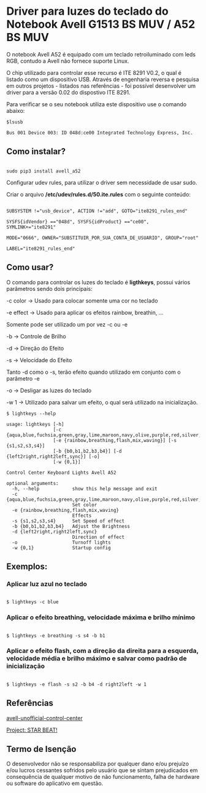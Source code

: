 # Driver para luzes do teclado do Notebook Avell G1513 BS MUV / A52 BS MUV

O notebook Avell A52 é equipado com um teclado retroiluminado com leds RGB, contudo a Avell não fornece suporte Linux.

O chip utilizado para controlar esse recurso é ITE 8291 V0.2, o qual é listado como um dispositivo USB. Através de engenharia reversa e pesquisa em outros projetos - listados nas referências - foi possível desenvolver um driver para a versão 0.02 do dispostivo ITE 8291.

Para verificar se o seu notebook utiliza este dispositivo use o comando abaixo:

```console
$lsusb

Bus 001 Device 003: ID 048d:ce00 Integrated Technology Express, Inc.

```


## Como instalar?

```console

sudo pip3 install avell_a52

```
Configurar udev rules, para utilizar o driver sem necessidade de usar sudo.

Criar o arquivo  **/etc/udev/rules.d/50.ite.rules** com o seguinte conteúdo:

```

SUBSYSTEM !="usb_device", ACTION !="add", GOTO="ite8291_rules_end"
  
SYSFS{idVendor} =="048d", SYSFS{idProduct} =="ce00", SYMLINK+="ite8291"

MODE="0666", OWNER="SUBSTITUIR_POR_SUA_CONTA_DE_USUARIO", GROUP="root"

LABEL="ite8291_rules_end"

```

## Como usar?

O comando para controlar os luzes do teclado é **ligthkeys**, possui vários parâmetros sendo dois principais:

-c color -> Usado para colocar somente uma cor no teclado

-e effect -> Usado para aplicar os efeitos rainbow, breathin, ...

Somente pode ser utilizado um por vez -c ou -e 

-b -> Controle de Brilho

-d -> Direção do Efeito

-s -> Velocidade do Efeito

Tanto -d como o -s, terão efeito quando utilizado em conjunto com o parâmetro -e

-o -> Desligar as luzes do teclado

-w 1 -> Utilizado para salvar um efeito, o qual será utilizado na inicialização.

```console
$ lightkeys --help

usage: lightkeys [-h]
                 [-c {aqua,blue,fuchsia,green,gray,lime,maroon,navy,olive,purple,red,silver,teal,white,yellow,orange}]
                 [-e {rainbow,breathing,flash,mix,waving}] [-s {s1,s2,s3,s4}]
                 [-b {b0,b1,b2,b3,b4}] [-d {left2right,right2left,sync}] [-o]
                 [-w {0,1}]

Control Center Keyboard Lights Avell A52

optional arguments:
  -h, --help            show this help message and exit
  -c {aqua,blue,fuchsia,green,gray,lime,maroon,navy,olive,purple,red,silver,teal,white,yellow,orange}
                        Set color
  -e {rainbow,breathing,flash,mix,waving}
                        Effects
  -s {s1,s2,s3,s4}      Set Speed of effect
  -b {b0,b1,b2,b3,b4}   Adjust the Brightness
  -d {left2right,right2left,sync}
                        Direction of effect
  -o                    Turnoff lights
  -w {0,1}              Startup config
```

## Exemplos:

### Aplicar luz azul no teclado

```console

$ lightkeys -c blue

```

### Aplicar o efeito breathing, velocidade máxima e brilho mínimo

```console

$ lightkeys -e breathing -s s4 -b b1

```


### Aplicar o efeito flash, com a direção da direita para a esquerda, velocidade média e brilho máximo e salvar como padrão de inicialização

```console

$ lightkeys -e flash -s s2 -b b4 -d right2left -w 1

```


## Referências

[avell-unofficial-control-center](https://github.com/rodgomesc/avell-unofficial-control-center)

[Project: STAR BEAT!](https://github.com/kirainmoe/project-starbeat)

## Termo de Isenção

O desenvolvedor não se responsabiliza por qualquer dano e/ou prejuízo e/ou lucros cessantes sofridos pelo usuário que se sintam prejudicados em consequência de qualquer motivo de não funcionamento, falha de hardware ou software do aplicativo em questão. 

